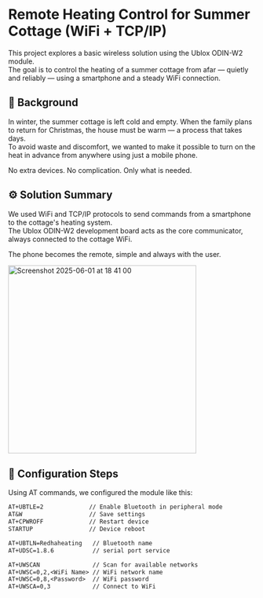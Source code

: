 # Remote Heating Control for Summer Cottage (WiFi + TCP/IP)

This project explores a basic wireless solution using the Ublox ODIN-W2 module.  
The goal is to control the heating of a summer cottage from afar — quietly and reliably — using a smartphone and a steady WiFi connection.

## 🌱 Background

In winter, the summer cottage is left cold and empty. When the family plans to return for Christmas, the house must be warm — a process that takes days.  
To avoid waste and discomfort, we wanted to make it possible to turn on the heat in advance from anywhere using just a mobile phone.

No extra devices. No complication. Only what is needed.

## ⚙️ Solution Summary

We used WiFi and TCP/IP protocols to send commands from a smartphone to the cottage's heating system.  
The Ublox ODIN-W2 development board acts as the core communicator, always connected to the cottage WiFi.

The phone becomes the remote, simple and always with the user.

<img width="383" alt="Screenshot 2025-06-01 at 18 41 00" src="https://github.com/user-attachments/assets/e3320520-dd06-4dc0-ac8f-720dcf68c68f" />


## 🔧 Configuration Steps

Using AT commands, we configured the module like this:

```txt
AT+UBTLE=2             // Enable Bluetooth in peripheral mode
AT&W                   // Save settings
AT+CPWROFF             // Restart device
STARTUP                // Device reboot

AT+UBTLN=Redhaheating   // Bluetooth name
AT+UDSC=1.8.6           // serial port service

AT+UWSCAN               // Scan for available networks
AT+UWSC=0,2,<WiFi Name> // WiFi network name
AT+UWSC=0,8,<Password>  // WiFi password
AT+UWSCA=0,3            // Connect to WiFi

